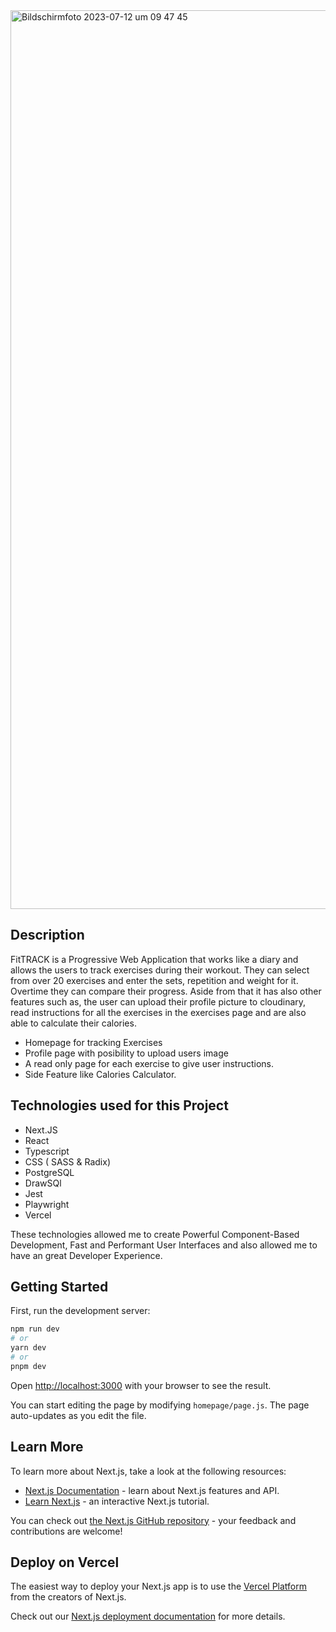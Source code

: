 <img width="1438" alt="Bildschirmfoto 2023-07-12 um 09 47 45" src="https://github.com/stefanselic/fittrack-app/assets/129748801/33e63bb4-da22-4d00-ad01-9ed28806507c">

## Description

FitTRACK is a Progressive Web Application that works like a diary and allows the users to track exercises during their workout. They can select from over 20 exercises and enter the sets, repetition and weight for it. Overtime they can compare their progress. Aside from that it has also other features such as, the user can upload their profile picture to cloudinary, read instructions for all the exercises in the exercises page and are also able to calculate their calories.

- Homepage for tracking Exercises
- Profile page with posibility to upload users image
- A read only page for each exercise to give user instructions.
- Side Feature like Calories Calculator.

## Technologies used for this Project

- Next.JS
- React
- Typescript
- CSS ( SASS & Radix)
- PostgreSQL
- DrawSQl
- Jest
- Playwright
- Vercel

These technologies allowed me to create Powerful Component-Based Development, Fast and Performant User Interfaces and also allowed me to have an great Developer Experience.

## Getting Started

First, run the development server:

```bash
npm run dev
# or
yarn dev
# or
pnpm dev
```

Open [http://localhost:3000](http://localhost:3000) with your browser to see the result.

You can start editing the page by modifying `homepage/page.js`. The page auto-updates as you edit the file.

## Learn More

To learn more about Next.js, take a look at the following resources:

- [Next.js Documentation](https://nextjs.org/docs) - learn about Next.js features and API.
- [Learn Next.js](https://nextjs.org/learn) - an interactive Next.js tutorial.

You can check out [the Next.js GitHub repository](https://github.com/vercel/next.js/) - your feedback and contributions are welcome!

## Deploy on Vercel

The easiest way to deploy your Next.js app is to use the [Vercel Platform](https://vercel.com/new?utm_medium=default-template&filter=next.js&utm_source=create-next-app&utm_campaign=create-next-app-readme) from the creators of Next.js.

Check out our [Next.js deployment documentation](https://nextjs.org/docs/deployment) for more details.
